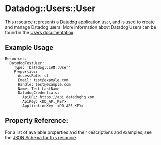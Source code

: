 # Datadog::Users::User

This resource represents a Datadog application user, and is used to create and manage Datadog users. More information about Datadog Users can be found in the [Users documentation](https://docs.datadoghq.com/api/?lang=python#users).

## Example Usage

```
Resources:
  DatadogTestUser:
    Type: 'Datadog::IAM::User'
    Properties:
      AccessRole: st
      Email: test@example.com
      Handle: test@example.com
      Name: Test LastName
      DatadogCredentials:
        ApiURL: https://api.datadoghq.com
        ApiKey: <DD_API_KEY>
        ApplicationKey: <DD_APP_KEY>
```

## Property Reference:

For a list of available properties and their descriptions and examples, see the [JSON Schema for this resource](https://github.com/DataDog/datadog-cloudformation-resources/blob/master/datadog-iam-user-handler/datadog-iam-user.json).
